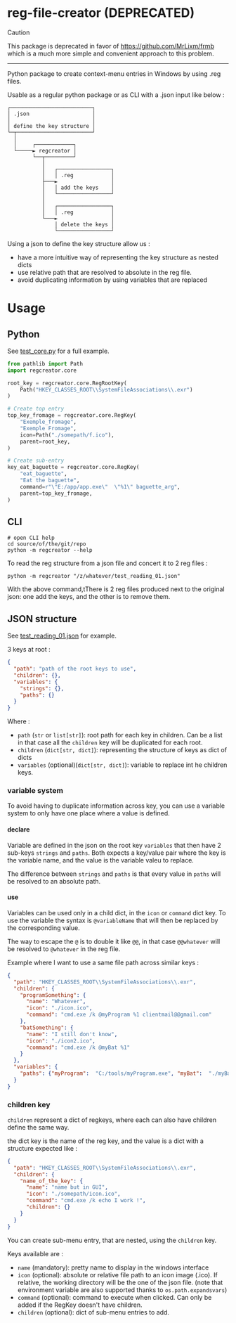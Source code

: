 # reg-file-creator (DEPRECATED)

> [!CAUTION]
> This package is deprecated in favor of https://github.com/MrLixm/frmb which is a much more simple and convenient approach to this problem.

---

Python package to create context-menu entries in Windows by using .reg files.

Usable as a regular python package or as CLI with a .json input like below :

```
┌──────────────────────────┐
│ .json                    │
│                          │
│ define the key structure │
└─┬────────────────────────┘
  │
  │     ┌────────────┐
  └─────► regcreator │
        └──┬─────────┘
           │
           │   ┌─────────────────┐
           │   │ .reg            │
           ├───►                 │
           │   │ add the keys    │
           │   └─────────────────┘
           │
           │   ┌─────────────────┐
           │   │ .reg            │
           └───►                 │
               │ delete the keys │
               └─────────────────┘
```

Using a json to define the key structure allow us :
- have a more intuitive way of representing the key structure as nested dicts
- use relative path that are resolved to absolute in the reg file.
- avoid duplicating information by using variables that are replaced


# Usage

## Python

See [test_core.py](tests/test_core.py) for a full example.

```python
from pathlib import Path
import regcreator.core

root_key = regcreator.core.RegRootKey(
    Path("HKEY_CLASSES_ROOT\\SystemFileAssociations\\.exr")
)

# Create top entry
top_key_fromage = regcreator.core.RegKey(
    "Exemple_fromage",
    "Exemple Fromage",
    icon=Path("./somepath/f.ico"),
    parent=root_key,
)

# Create sub-entry
key_eat_baguette = regcreator.core.RegKey(
    "eat_baguette",
    "Eat the baguette",
    command=r"\"E:/app/app.exe\"  \"%1\" baguette_arg",
    parent=top_key_fromage,
)
```

## CLI

```shell
# open CLI help
cd source/of/the/git/repo
python -m regcreator --help
```

To read the reg structure from a json file and concert it to 2 reg files :

```shell
python -m regcreator "/z/whatever/test_reading_01.json"
```

With the above command,tThere is 2 reg files produced next to the original json:
one add the keys, and the other is to remove them.

## JSON structure

See [test_reading_01.json](tests/data/test_reading_01.json) for example.

3 keys at root :

```json
{
  "path": "path of the root keys to use",
  "children": {},
  "variables": {
    "strings": {},
    "paths": {}
  }
}
```

Where :

- `path` (`str` or `list[str]`): root path for each key in children. Can be a list
in that case all the `children` key will be duplicated for each root.
- `children` (`dict[str, dict]`): representing the structure of keys as dict of dicts
- `variables` (optional)(`dict[str, dict]`): variable to replace int he children keys.

### variable system

To avoid having to duplicate information across key, you can use a variable
system to only have one place where a value is defined.

#### declare

Variable are defined in the json on the root key `variables` that then have
2 sub-keys `strings` and `paths`. Both expects a key/value pair where the key
is the variable name, and the value is the variable valeu to replace.

The difference between `strings` and `paths` is that every value in `paths` will
be resolved to an absolute path. 

#### use

Variables can be used only in a child dict, in the `icon` or `command` dict key.
To use the variable the syntax is `@variableName` that will then be replaced by
the corresponding value.

The way to escape the `@` is to double it like `@@`, in that case `@@whatever`
will be resolved to `@whatever` in the reg file.

Example where I want to use a same file path across similar keys :

```json
{
  "path": "HKEY_CLASSES_ROOT\\SystemFileAssociations\\.exr",
  "children": {
    "programSomething": {
      "name": "Whatever",
      "icon": "./icon.ico",
      "command": "cmd.exe /k @myProgram %1 clientmail@@gmail.com"
    },
    "batSomething": {
      "name": "I still don't know",
      "icon": "./icon2.ico",
      "command": "cmd.exe /k @myBat %1"
    }
  },
  "variables": {
    "paths": {"myProgram":  "C:/tools/myProgram.exe", "myBat":  "./myBat.bat"}
  }
}
```

### children key

`children` represent a dict of regkeys, where each can also have children define
the same way.

the dict key is the name of the reg key, and the value is a dict with a structure
expected like :

```json
{
  "path": "HKEY_CLASSES_ROOT\\SystemFileAssociations\\.exr",
  "children": {
    "name_of_the_key": {
      "name": "name but in GUI",
      "icon": "./somepath/icon.ico",
      "command": "cmd.exe /k echo I work !",
      "children": {}
    }
  }
}
```

You can create sub-menu entry, that are nested, using the `children` key.

Keys available are :

- `name` (mandatory): pretty name to display in the windows interface
- `icon` (optional): absolute or relative file path to an icon image (.ico). 
If relative, the working directory will be the one of the json file. 
(note that environment variable are also supported thanks to `os.path.expandsvars`)
- `command` (optional): command to execute when clicked. Can only be added if the RegKey doesn't have children.
- `children` (optional): dict of sub-menu entries to add.
